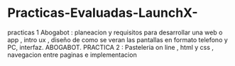 # Practicas-Evaluadas-LaunchX-
practicas 1   Abogabot : planeacion y requisitos para desarrollar una web o app , intro ux , diseño de como se veran las pantallas en formato telefono y PC, interfaz.  ABOGABOT.
PRACTICA 2 :  Pasteleria on line , html  y css , navegacion entre paginas  e implementacion 

